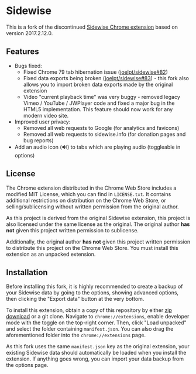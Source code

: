 # Sidewise

This is a fork of the discontinued [Sidewise Chrome extension][orig-extension]
based on version 2017.2.12.0.

## Features

- Bugs fixed:
  - Fixed Chrome 79 tab hibernation issue ([joelpt/sidewise#82])
  - Fixed data exports being broken ([joelpt/sidewise#83]) - this fork also
    allows you to import broken data exports made by the original extension
  - Video "current playback time" was very buggy - removed legacy Vimeo /
    YouTube / JWPlayer code and fixed a major bug in the HTML5 implementation.
    This feature should now work for any modern video site.
- Improved user privacy:
  - Removed all web requests to Google (for analytics and favicons)
  - Removed all web requests to sidewise.info (for donation pages and bug
    reports)
- Add an audio icon (🔊) to tabs which are playing audio (toggleable in
  options)

## License

The Chrome extension distributed in the Chrome Web Store includes a modified
MIT License, which you can find in `LICENSE.txt`. It contains additional
restrictions on distribution on the Chrome Web Store, or selling/sublicensing
without written permission from the original author.

As this project is derived from the original Sidewise extension, this project
is also licensed under the same license as the original. The original author
**has not** given this project written permission to sublicense.

Additionally, the original author **has not** given this project written
permission to distribute this project on the Chrome Web Store. You must install
this extension as an unpacked extension.

## Installation

Before installing this fork, it is highly recommended to create a backup of
your Sidewise data by going to the options, showing advanced options, then
clicking the "Export data" button at the very bottom.

To install this extension, obtain a copy of this repository by either
[zip download][zip-download] or a git clone. Navigate to `chrome://extensions`,
enable developer mode with the toggle on the top-right corner. Then, click
"Load unpacked" and select the folder containing `manifest.json`. You can also
drag the aforementioned folder into the `chrome://extensions` page.

As this fork uses the same `manifest.json` key as the original extension, your
existing Sidewise data should automatically be loaded when you install the
extension. If anything goes wrong, you can import your data backup from the
options page.

[orig-extension]: https://chrome.google.com/webstore/detail/sidewise-tree-style-tabs/biiammgklaefagjclmnlialkmaemifgo
[zip-download]: https://github.com/mcpower/sidewise/archive/master.zip
[joelpt/sidewise#82]: https://github.com/joelpt/sidewise/issues/82
[joelpt/sidewise#83]: https://github.com/joelpt/sidewise/issues/83
